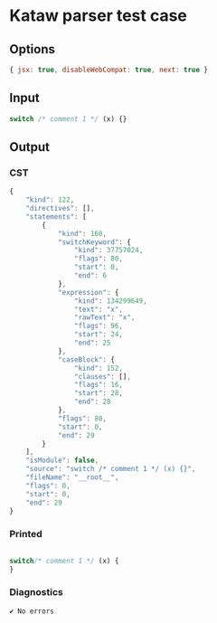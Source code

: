 # Kataw parser test case

## Options

`````js
{ jsx: true, disableWebCompat: true, next: true }
`````

## Input

`````js
switch /* comment 1 */ (x) {}
`````

## Output

### CST

```javascript
{
    "kind": 122,
    "directives": [],
    "statements": [
        {
            "kind": 160,
            "switchKeyword": {
                "kind": 37757024,
                "flags": 80,
                "start": 0,
                "end": 6
            },
            "expression": {
                "kind": 134299649,
                "text": "x",
                "rawText": "x",
                "flags": 96,
                "start": 24,
                "end": 25
            },
            "caseBlock": {
                "kind": 152,
                "clauses": [],
                "flags": 16,
                "start": 28,
                "end": 28
            },
            "flags": 80,
            "start": 0,
            "end": 29
        }
    ],
    "isModule": false,
    "source": "switch /* comment 1 */ (x) {}",
    "fileName": "__root__",
    "flags": 0,
    "start": 0,
    "end": 29
}
```

### Printed

```javascript

switch/* comment 1 */ (x) {
}

```

### Diagnostics

```javascript
✔ No errors
```

